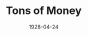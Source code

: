 ---
title: Tons of Money
date: 1928-04-24
closing_date: 1928-04-25
layout: productions
playbill:
Theatre: Theatre Jacksonville
cast:
- Aubrey Henry Maitland Allington: E.S. Beauchamp-Nobbs
- James Chesterman: Francis M. Williams
- George Maitland: George W. Simmons
- Giles: Harry Lewis
- Jean Everard: Laurine Goffin
- Louise Allington: Marguerite Chiasson
- Simpson: Olive Rosenquist
- Henery: J.H. Pratt
- Sprules: Slocum Ball
- Miss Benita Mullett: Annie M. Pratt
crew:
- Director: Paul Stuart Buchanan
- Sets:
  - Anne C. Lalor
  - Irene Von Osthoff
- Props:
  - Mrs. Charles J. Williams, Jr.
  - Mrs. Francis M. Holt
understudies:
orchestra:
external_links:
---